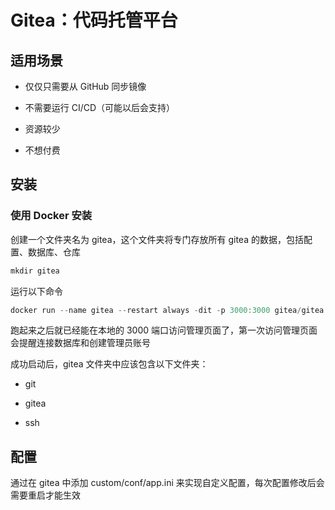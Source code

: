 # Gitea：代码托管平台
<p id="eCy7KoSMA5q8JhJeamhAZK">



</p>


<p id="iKV4XEQAYxecSsdK8NYB4s">

## 适用场景

</p>


- 仅仅只需要从 GitHub 同步镜像


- 不需要运行 CI/CD（可能以后会支持）


- 资源较少


- 不想付费


<p id="tRosUK1XNxsXBAa83QN5uB">

## 安装

</p>


<p id="iCaADrh1xiU6JKQK1WjxX5">

### 使用 Docker 安装

</p>


<p id="iKBiazxLhEFXCzVTsg1TJG">

创建一个文件夹名为 gitea，这个文件夹将专门存放所有 gitea 的数据，包括配置、数据库、仓库

</p>


<p id="ha6c1mDMco1axzQXX26mCj">

```Go
mkdir gitea
```


</p>


<p id="1n7edZMySzToFQb58ZPDSQ">

运行以下命令

</p>


<p id="dARDfd98Xxs5Eo6xHLEEtT">

```Go
docker run --name gitea --restart always -dit -p 3000:3000 gitea/gitea:1
```


</p>


<p id="sw5AvBtAAs9v1uJsRPFs6Q">

跑起来之后就已经能在本地的 3000 端口访问管理页面了，第一次访问管理页面会提醒连接数据库和创建管理员账号

</p>


<p id="mgDxn4VX15qBRVh21MVwPN">

成功启动后，gitea 文件夹中应该包含以下文件夹：

</p>


- git


- gitea


- ssh


<p id="stfGdBADcJ1SQ2ryZVjAHN">

## 配置

</p>


<p id="oQdLTELwG7zcTcXbxV4rv8">

通过在 gitea 中添加 custom/conf/app.ini 来实现自定义配置，每次配置修改后会需要重启才能生效

</p>


